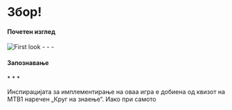 ﻿Збор!
============
<h4> Почетен изглед </h4>
<img src = "http://imgur.com/M2Vogko.png" alt ="First look" />
- - - 
<h4> Запознавање </h4>
* * *
<p> Инспирацијата за имплементирање на оваа игра е добиена од квизот на МТВ1 наречен „Круг на знаење“. Иако при самото</p>
